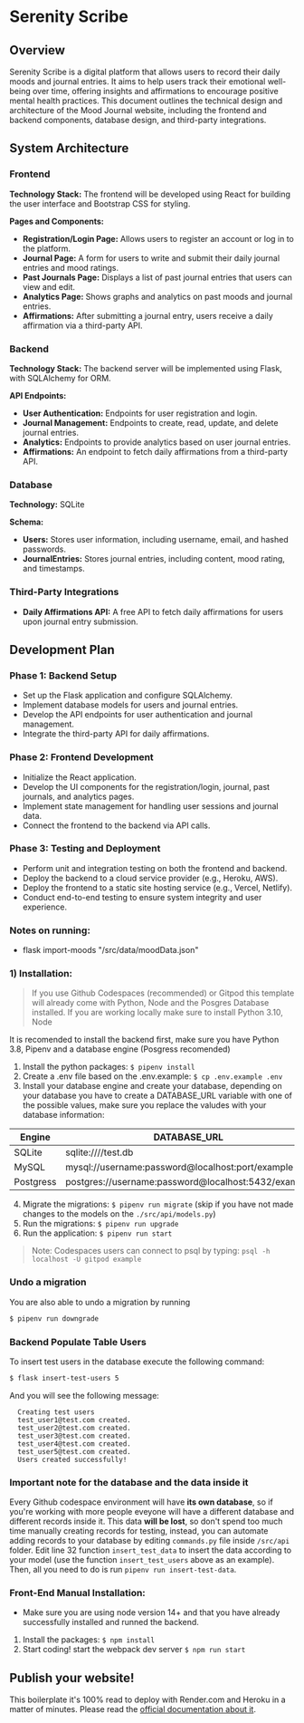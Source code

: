 # Serenity Scribe

## Overview

Serenity Scribe is a digital platform that allows users to record their daily moods and journal entries. It aims to help users track their emotional well-being over time, offering insights and affirmations to encourage positive mental health practices. This document outlines the technical design and architecture of the Mood Journal website, including the frontend and backend components, database design, and third-party integrations.

## System Architecture

### Frontend

**Technology Stack:** The frontend will be developed using React for building the user interface and Bootstrap CSS for styling.

**Pages and Components:**
- **Registration/Login Page:** Allows users to register an account or log in to the platform.
- **Journal Page:** A form for users to write and submit their daily journal entries and mood ratings.
- **Past Journals Page:** Displays a list of past journal entries that users can view and edit.
- **Analytics Page:** Shows graphs and analytics on past moods and journal entries.
- **Affirmations:** After submitting a journal entry, users receive a daily affirmation via a third-party API.

### Backend

**Technology Stack:** The backend server will be implemented using Flask, with SQLAlchemy for ORM.

**API Endpoints:**
- **User Authentication:** Endpoints for user registration and login.
- **Journal Management:** Endpoints to create, read, update, and delete journal entries.
- **Analytics:** Endpoints to provide analytics based on user journal entries.
- **Affirmations:** An endpoint to fetch daily affirmations from a third-party API.

### Database

**Technology:** SQLite

**Schema:**
- **Users:** Stores user information, including username, email, and hashed passwords.
- **JournalEntries:** Stores journal entries, including content, mood rating, and timestamps.

### Third-Party Integrations

- **Daily Affirmations API:** A free API to fetch daily affirmations for users upon journal entry submission.

## Development Plan

### Phase 1: Backend Setup

- Set up the Flask application and configure SQLAlchemy.
- Implement database models for users and journal entries.
- Develop the API endpoints for user authentication and journal management.
- Integrate the third-party API for daily affirmations.

### Phase 2: Frontend Development

- Initialize the React application.
- Develop the UI components for the registration/login, journal, past journals, and analytics pages.
- Implement state management for handling user sessions and journal data.
- Connect the frontend to the backend via API calls.

### Phase 3: Testing and Deployment

- Perform unit and integration testing on both the frontend and backend.
- Deploy the backend to a cloud service provider (e.g., Heroku, AWS).
- Deploy the frontend to a static site hosting service (e.g., Vercel, Netlify).
- Conduct end-to-end testing to ensure system integrity and user experience.

### Notes on running:

- flask import-moods "/src/data/moodData.json"

### 1) Installation:

> If you use Github Codespaces (recommended) or Gitpod this template will already come with Python, Node and the Posgres Database installed. If you are working locally make sure to install Python 3.10, Node 

It is recomended to install the backend first, make sure you have Python 3.8, Pipenv and a database engine (Posgress recomended)

1. Install the python packages: `$ pipenv install`
2. Create a .env file based on the .env.example: `$ cp .env.example .env`
3. Install your database engine and create your database, depending on your database you have to create a DATABASE_URL variable with one of the possible values, make sure you replace the valudes with your database information:

| Engine    | DATABASE_URL                                        |
| --------- | --------------------------------------------------- |
| SQLite    | sqlite:////test.db                                  |
| MySQL     | mysql://username:password@localhost:port/example    |
| Postgress | postgres://username:password@localhost:5432/example |

4. Migrate the migrations: `$ pipenv run migrate` (skip if you have not made changes to the models on the `./src/api/models.py`)
5. Run the migrations: `$ pipenv run upgrade`
6. Run the application: `$ pipenv run start`

> Note: Codespaces users can connect to psql by typing: `psql -h localhost -U gitpod example`

### Undo a migration

You are also able to undo a migration by running

```sh
$ pipenv run downgrade
```

### Backend Populate Table Users

To insert test users in the database execute the following command:

```sh
$ flask insert-test-users 5
```

And you will see the following message:

```
  Creating test users
  test_user1@test.com created.
  test_user2@test.com created.
  test_user3@test.com created.
  test_user4@test.com created.
  test_user5@test.com created.
  Users created successfully!
```

### **Important note for the database and the data inside it**

Every Github codespace environment will have **its own database**, so if you're working with more people eveyone will have a different database and different records inside it. This data **will be lost**, so don't spend too much time manually creating records for testing, instead, you can automate adding records to your database by editing ```commands.py``` file inside ```/src/api``` folder. Edit line 32 function ```insert_test_data``` to insert the data according to your model (use the function ```insert_test_users``` above as an example). Then, all you need to do is run ```pipenv run insert-test-data```.

### Front-End Manual Installation:

-   Make sure you are using node version 14+ and that you have already successfully installed and runned the backend.

1. Install the packages: `$ npm install`
2. Start coding! start the webpack dev server `$ npm run start`

## Publish your website!

This boilerplate it's 100% read to deploy with Render.com and Heroku in a matter of minutes. Please read the [official documentation about it](https://start.4geeksacademy.com/deploy).

